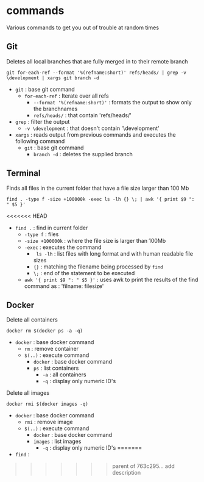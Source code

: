 # commands
Various commands to get you out of trouble at random times

## Git

Deletes all local branches that are fully merged in to their remote branch

    git for-each-ref --format '%(refname:short)' refs/heads/ | grep -v \development | xargs git branch -d

- `git` : base git command
    - `for-each-ref` : Iterate over all refs
        - `--format '%(refname:short)'` : formats the output to show only the branchnames
        - `refs/heads/` : that contain 'refs/heads/'
- `grep` : filter the output
    - `-v \development` : that doesn't contain '\development'
- `xargs` : reads output from previous commands and executes the following command
    - `git` : base git command
        - `branch -d` : deletes the supplied branch

## Terminal

Finds all files in the current folder that have a file size larger than 100 Mb

    find . -type f -size +100000k -exec ls -lh {} \; | awk '{ print $9 ": " $5 }'

<<<<<<< HEAD
- `find .` : find in current folder
    - `-type f` : files
    - `-size +100000k` : where the file size is larger than 100Mb
    - `-exec` : executes the command
        - ` ls -lh` : list files with long format and with human readable file sizes
        - `{}` : matching the filename being processed by `find`
        - `\;` : end of the statement to be executed
    - `awk '{ print $9 ": " $5 }'` : uses awk to print the results of the find command as : 'filname: filesize'

## Docker

Delete all containers

    docker rm $(docker ps -a -q)

- `docker` : base docker command
    - `rm` : remove container
    - `$(..)` : execute command
        - `docker` : base docker command
        - `ps` : list containers
            - `-a` : all containers
            - `-q` : display only numeric ID's

Delete all images

    docker rmi $(docker images -q)

- `docker` : base docker command
    - `rmi` : remove image
    - `$(..)` : execute command
        - `docker` : base docker command
        - `images` : list images
            - `-q` : display only numeric ID's
=======
- `find` : 
>>>>>>> parent of 763c295... add description
